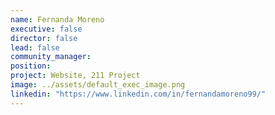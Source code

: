 ```yaml
---
name: Fernanda Moreno
executive: false
director: false
lead: false
community_manager:   
position: 
project: Website, 211 Project
image: ../assets/default_exec_image.png
linkedin: "https://www.linkedin.com/in/fernandamoreno99/"
---
```

